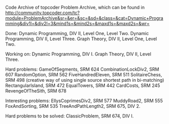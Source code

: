 Code Archive of topcoder Problem Archive, which can be found in http://community.topcoder.com/tc?module=ProblemArchive&sr=&er=&sc=&sd=&class=&cat=Dynamic+Programming&div1l=&div2l=3&mind1s=&mind2s=&maxd1s=&maxd2s=&wr=

Done:
Dynamic Programming, DIV II, Level One, Level Two.
Dynamic Programming, DIV II, Level Three.
Graph Theory, DIV II, Level One, Level Two.

Working on:
Dynamic Programming, DIV I.
Graph Theory, DIV II, Level Three.


Hard problems:
GameOfSegments, SRM 624
CombinationLockDiv2, SRM 607
RandomOption, SRM 562
FiveHandredEleven, SRM 511
SolitaireChess, SRM 498
(creative way of using single source shortest path in bi-matching)
RectangularIsland, SRM 472
EqualTowers, SRM 442
CardCosts, SRM 245
RevengeOfTheSith, SRM 678

Interesting problems:
EllysCoprimesDiv2, SRM 577
MuddyRoad2, SRM 555
FoxAndSorting, SRM 535
TreeAndPathLength2, SRM 675, DIV 2.

Hard problems to be solved:
ClassicProblem, SRM 674, DIV I.
